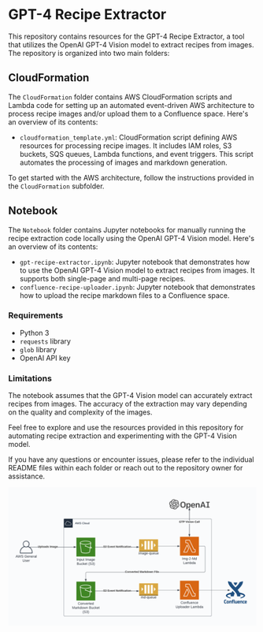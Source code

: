 # GPT-4 Recipe Extractor

This repository contains resources for the GPT-4 Recipe Extractor, a tool that utilizes the OpenAI GPT-4 Vision model to extract recipes from images. The repository is organized into two main folders:

## CloudFormation

The `CloudFormation` folder contains AWS CloudFormation scripts and Lambda code for setting up an automated event-driven AWS architecture to process recipe images and/or upload them to a Confluence space. Here's an overview of its contents:

- `cloudformation_template.yml`: CloudFormation script defining AWS resources for processing recipe images. It includes IAM roles, S3 buckets, SQS queues, Lambda functions, and event triggers. This script automates the processing of images and markdown generation.

To get started with the AWS architecture, follow the instructions provided in the `CloudFormation` subfolder.

## Notebook

The `Notebook` folder contains Jupyter notebooks for manually running the recipe extraction code locally using the OpenAI GPT-4 Vision model. Here's an overview of its contents:

- `gpt-recipe-extractor.ipynb`: Jupyter notebook that demonstrates how to use the OpenAI GPT-4 Vision model to extract recipes from images. It supports both single-page and multi-page recipes.
- `confluence-recipe-uploader.ipynb`: Jupyter notebook that demonstrates how to upload the recipe markdown files to a Confluence space.

### Requirements

- Python 3
- `requests` library
- `glob` library
- OpenAI API key

### Limitations

The notebook assumes that the GPT-4 Vision model can accurately extract recipes from images. The accuracy of the extraction may vary depending on the quality and complexity of the images.

Feel free to explore and use the resources provided in this repository for automating recipe extraction and experimenting with the GPT-4 Vision model.

If you have any questions or encounter issues, please refer to the individual README files within each folder or reach out to the repository owner for assistance.

![High-Level Arch Vis](/images/gpt-recipe-extractor.png)